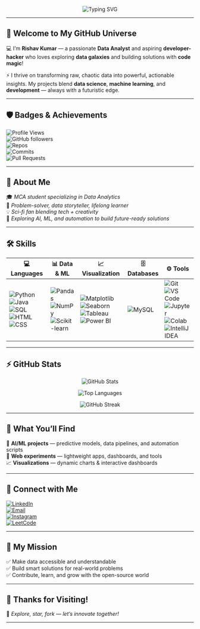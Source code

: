 <!-- Profile Banner (you can create a custom banner at maketext.io or similar sites) -->
<p align="center">
  <img src="https://readme-typing-svg.herokuapp.com?font=Fira+Code&size=30&duration=3000&pause=1000&color=00FEEF&center=true&vCenter=true&width=435&lines=Hi+there!+I'm+Rishav+Kumar ;Data+Analyst+%7C+Developer;Data+Explorer+%F0%9F%9A%80; Open+Source+Enthusiast+%F0%9F%92%BB" alt="Typing SVG" />
</p>

---

## 👾 Welcome to My GitHub Universe  

💻 I’m **Rishav Kumar** — a passionate **Data Analyst** and aspiring **developer-hacker** who loves exploring **data galaxies** and building solutions with **code magic**!  

⚡ I thrive on transforming raw, chaotic data into powerful, actionable insights. My projects blend **data science**, **machine learning**, and **development** — always with a futuristic edge.  

---

## 🛡️ Badges & Achievements  

![Profile Views](https://komarev.com/ghpvc/?username=irishavv&style=flat-square&color=00ffee)  
![GitHub followers](https://img.shields.io/github/followers/irishavv?label=Followers&style=flat-square&color=00ffee)  
![Repos](https://img.shields.io/badge/Repos-High%20Creator-00ffee?style=flat-square)  
![Commits](https://img.shields.io/badge/Commits-Middle%20Committer-00ffee?style=flat-square)  
![Pull Requests](https://img.shields.io/badge/PRs-First%20Pull-00ffee?style=flat-square)  

---

## 🌌 About Me  

🎓 *MCA student specializing in Data Analytics*  
🧠 *Problem-solver, data storyteller, lifelong learner*  
💡 *Sci-fi fan blending tech + creativity*  
🔭 *Exploring AI, ML, and automation to build future-ready solutions*  

---

## 🛠️ Skills  

| 💻 Languages | 📊 Data & ML | 📈 Visualization | 🗄 Databases | ⚙ Tools |
|--------------|--------------|-----------------|--------------|----------|
| ![Python](https://img.shields.io/badge/-Python-00ffee?style=flat&logo=python&logoColor=black) ![Java](https://img.shields.io/badge/-Java-00ffee?style=flat&logo=java&logoColor=black) ![SQL](https://img.shields.io/badge/-SQL-00ffee?style=flat&logo=mysql&logoColor=black) ![HTML](https://img.shields.io/badge/-HTML-00ffee?style=flat&logo=html5&logoColor=black) ![CSS](https://img.shields.io/badge/-CSS-00ffee?style=flat&logo=css3&logoColor=black) | ![Pandas](https://img.shields.io/badge/-Pandas-00ffee?style=flat&logo=pandas&logoColor=black) ![NumPy](https://img.shields.io/badge/-NumPy-00ffee?style=flat&logo=numpy&logoColor=black) ![Scikit-learn](https://img.shields.io/badge/-Sklearn-00ffee?style=flat&logo=scikit-learn&logoColor=black) | ![Matplotlib](https://img.shields.io/badge/-Matplotlib-00ffee?style=flat&logo=matplotlib&logoColor=black) ![Seaborn](https://img.shields.io/badge/-Seaborn-00ffee?style=flat) ![Tableau](https://img.shields.io/badge/-Tableau-00ffee?style=flat&logo=tableau&logoColor=black) ![Power BI](https://img.shields.io/badge/-PowerBI-00ffee?style=flat&logo=powerbi&logoColor=black) | ![MySQL](https://img.shields.io/badge/-MySQL-00ffee?style=flat&logo=mysql&logoColor=black) | ![Git](https://img.shields.io/badge/-Git-00ffee?style=flat&logo=git&logoColor=black) ![VS Code](https://img.shields.io/badge/-VSCode-00ffee?style=flat&logo=visual-studio-code&logoColor=black) ![Jupyter](https://img.shields.io/badge/-Jupyter-00ffee?style=flat&logo=jupyter&logoColor=black) ![Colab](https://img.shields.io/badge/-Colab-00ffee?style=flat&logo=googlecolab&logoColor=black) ![IntelliJ IDEA](https://img.shields.io/badge/-IntelliJ-00ffee?style=flat&logo=intellijidea&logoColor=black) |

---

## ⚡ GitHub Stats  

<p align="center">
  <img src="https://github-readme-stats.vercel.app/api?username=irishavv&show_icons=true&theme=radical&hide=issues&count_private=true" alt="GitHub Stats" />
</p>
<p align="center">
  <img src="https://github-readme-stats.vercel.app/api/top-langs/?username=irishavv&layout=compact&theme=radical" alt="Top Languages" />
</p>
<p align="center">
  <img src="https://streak-stats.demolab.com?user=irishavv&theme=radical&hide_border=true&date_format=M%20j%5B%2C%20Y%5D" alt="GitHub Streak" />
</p>

---

## 📂 What You’ll Find  

🚀 **AI/ML projects** — predictive models, data pipelines, and automation scripts  
🌌 **Web experiments** — lightweight apps, dashboards, and tools  
📈 **Visualizations** — dynamic charts & interactive dashboards  

---

## 🔗 Connect with Me  

[![LinkedIn](https://img.shields.io/badge/-LinkedIn-00ffee?style=flat-square&logo=linkedin&logoColor=black)](https://www.linkedin.com/in/irishav/)  
[![Email](https://img.shields.io/badge/-Email-00ffee?style=flat-square&logo=gmail&logoColor=black)](mailto:irishav.ds@gmail.com)  
[![Instagram](https://img.shields.io/badge/-Instagram-00ffee?style=flat-square&logo=instagram&logoColor=black)](https://www.instagram.com/i_rishavv/)  
[![LeetCode](https://img.shields.io/badge/-LeetCode-00ffee?style=flat-square&logo=leetcode&logoColor=black)](https://leetcode.com/u/i_rishavv/)  

---

## 🚀 My Mission  

✅ Make data accessible and understandable  
✅ Build smart solutions for real-world problems  
✅ Contribute, learn, and grow with the open-source world  

---

## 🙌 Thanks for Visiting!  

💬 *Explore, star, fork — let’s innovate together!*  

---
